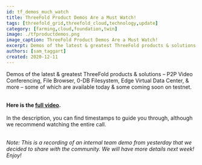 ```yaml
---
id: tf_demos_much_watch
title: ThreeFold Product Demos Are a Must Watch!
tags: [threefold_grid,threefold_cloud,technology,update]
category: [farming,cloud,foundation,twin]
image: ./tfproductdemos.png
image_caption: ThreeFold Product Demos Are a Must Watch!
excerpt: Demos of the latest & greatest ThreeFold products & solutions – some of which are available today & some coming soon on testnet.
authors: [sam_taggart]
created: 2020-12-11
---
```


Demos of the latest & greatest ThreeFold products & solutions – P2P Video Conferencing, File Browser, 0-DB Filesystem, Edge Virtual Data Center, & more – some of which are available today & some coming soon on testnet.
<br/>
<br/>

**Here is the [full video](https://youtu.be/C7BH_o9JbW0).**
<br/>
<br/>
In the description, you can find timestamps to guide you through, although we recommend watching the entire call.
<br/>
<br/>

*Note: This is a recording of an internal team demo from yesterday that we decided to share with the community. We will have more details next week! Enjoy!*
